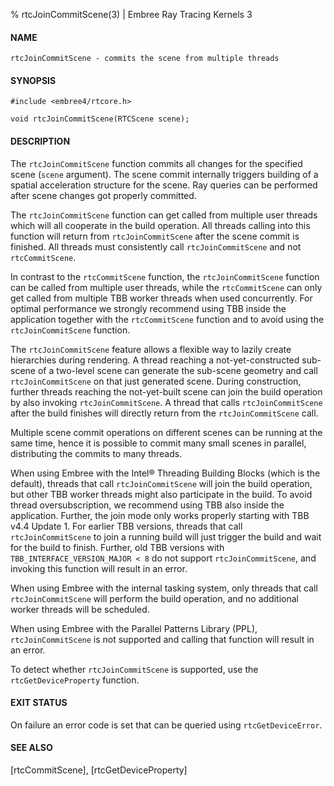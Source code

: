 % rtcJoinCommitScene(3) | Embree Ray Tracing Kernels 3

#### NAME

    rtcJoinCommitScene - commits the scene from multiple threads

#### SYNOPSIS

    #include <embree4/rtcore.h>

    void rtcJoinCommitScene(RTCScene scene);

#### DESCRIPTION

The `rtcJoinCommitScene` function commits all changes for the
specified scene (`scene` argument). The scene commit internally triggers building of a spatial
acceleration structure for the scene. Ray queries can be performed
after scene changes got properly committed.

The `rtcJoinCommitScene` function can get called from
multiple user threads which will all cooperate in the build operation.
All threads calling into this function will return from
`rtcJoinCommitScene` after the scene commit is finished. All threads
must consistently call `rtcJoinCommitScene` and not `rtcCommitScene`.

In contrast to the `rtcCommitScene` function, the `rtcJoinCommitScene`
function can be called from multiple user threads, while the `rtcCommitScene`
can only get called from multiple TBB worker threads when used concurrently. For
optimal performance we strongly recommend using TBB inside the application
together with the `rtcCommitScene` function and to avoid using the
`rtcJoinCommitScene` function.

The `rtcJoinCommitScene` feature allows a flexible way to lazily
create hierarchies during rendering. A thread reaching a
not-yet-constructed sub-scene of a two-level scene can generate the
sub-scene geometry and call `rtcJoinCommitScene` on that just generated
scene. During construction, further threads reaching the not-yet-built
scene can join the build operation by also invoking
`rtcJoinCommitScene`. A thread that calls `rtcJoinCommitScene` after
the build finishes will directly return from the `rtcJoinCommitScene`
call.

Multiple scene commit operations on different scenes can be running at
the same time, hence it is possible to commit many small scenes in
parallel, distributing the commits to many threads.

When using Embree with the Intel® Threading Building Blocks (which is
the default), threads that call `rtcJoinCommitScene` will join the
build operation, but other TBB worker threads might also participate
in the build. To avoid thread oversubscription, we recommend using TBB
also inside the application. Further, the join mode only works properly
starting with TBB v4.4 Update 1. For earlier TBB versions, threads that
call `rtcJoinCommitScene` to join a running build will just trigger the
build and wait for the build to finish. Further, old TBB versions with
`TBB_INTERFACE_VERSION_MAJOR < 8` do not support `rtcJoinCommitScene`,
and invoking this function will result in an error.

When using Embree with the internal tasking system, only threads that
call `rtcJoinCommitScene` will perform the build operation, and no
additional worker threads will be scheduled.

When using Embree with the Parallel Patterns Library (PPL),
`rtcJoinCommitScene` is not supported and calling that function will
result in an error.

To detect whether `rtcJoinCommitScene` is supported, use the
`rtcGetDeviceProperty` function.

#### EXIT STATUS

On failure an error code is set that can be queried using
`rtcGetDeviceError`.

#### SEE ALSO

[rtcCommitScene], [rtcGetDeviceProperty]
